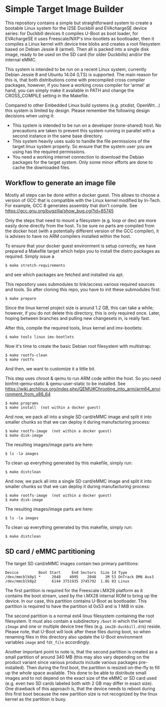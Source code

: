 Simple Target Image Builder
===========================

This repository contains a simple but straightforward system to create a bootable
Linux system for the I2SE Duckbill and EVAchargeSE device series: for Duckbill
devices it compiles U-Boot as boot loader, for EVAchargeSE it uses Freescale/NXP's
imx-bootlets as bootloader, then it compiles a Linux kernel with device tree blobs
and creates a root filesystem based on Debian Jessie 8 (armel).
Then all is packed into a single disk image, ready to be used on the SD card
(for older Duckbills) and/or the internal eMMC.

This system is intended to be run on a recent Linux system, currently Debian Jessie 8
and Ubuntu 14.04 (LTS) is supported. The main reason for this is, that both distributions
come with precompiled cross compiler packages, however, if you have a working
cross compiler for 'armel' at hand, you can simply make it available in PATH and
change the CROSS_COMPILE setting in the Makefile.

Compared to other Embedded Linux build systems (e.g. ptxdist, OpenWrt...) this
system is limited by design. Please remember the following design decisions
when using it:
* This system is intended to be run on a developer (none-shared) host.
  No precautions are taken to prevent this system running in parallel with
  a second instance in the same base directory.
* This system heavily uses sudo to handle the file permissions of the target
  linux system properly. So ensure that the system user you are using has
  the required permissions.
* You need a working internet connection to download the Debian packages for the
  target system. Only some minor efforts are done to cache the downloaded files.


Workflow to generate an image file
----------------------------------

Mostly all steps can be done within a docker guest.
This allows to choose a version of GCC that is compatible with the Linux kernel
modified by In-Tech.
For example, GCC 8 generates assembly that don't compile.
See https://gcc.gnu.org/bugzilla/show_bug.cgi?id=85745

Only the steps that need to mount a filesystem (e.g. loop or dev) are more
easily done directly from the host.
To be sure no parts are compiled from the docker host (with a potentially
different version of the GCC compiler), it is advises to have no ARM compilers
installed within the host.

To ensure that your docker guest environment is setup correctly, we have
prepared a Makefile target which helps you to install the distro packages as
required. Simply issue a

```
$ make stretch-requirements
```

and see which packages are fetched and installed via apt.

This repository uses submodules to link/access various required sources and tools. So
after cloning this repo, you have to init these submodules first:

```
$ make prepare
```

Since the linux kernel project size is around 1.2 GB, this can take a while; however, if you
do not delete this directory, this is only required once. Later, hoping between branches and
pulling new changesets in, is really fast.

After this, compile the required tools, linux kernel and imx-bootlets:

```
$ make tools linux imx-bootlets
```

Now it's time to create the basic Debian root filesystem with multistrap:

```
$ make rootfs-clean
$ make rootfs
```

And then, we want to customize it a little bit.

This step uses chroot & qemu to run ARM code within the host.
So you need binfmt-qemu-static & qemu-user-static to be installed.
See https://wiki.archlinux.org/index.php/QEMU#Chrooting_into_arm/arm64_environment_from_x86_64

```
$ make programs
$ make install  (not within a docker guest)
```

And now, we pack all into a single SD card/eMMC image and split it into smaller chunks
so that we can deploy it during manufacturing process:

```
$ make rootfs-image  (not within a docker guest)
$ make disk-image
```

The resulting images/image parts are here:

```
$ ls -la images
```

To clean up everything generated by this makefile, simply run:

```
$ make distclean
```


And now, we pack all into a single SD card/eMMC image and split it into smaller chunks
so that we can deploy it during manufacturing process:

```
$ make rootfs-image  (not within a docker guest)
$ make disk-image
```

The resulting images/image parts are here:

```
$ ls -la images
```

To clean up everything generated by this makefile, simply run:

```
$ make distclean
```


SD card / eMMC partitioning
---------------------------

The target SD card/eMMC images contain two primary partitions:

```
Device         Boot Start     End Sectors  Size Id Type
/dev/mmcblk0p1 *     2048    4095    2048    1M 53 OnTrack DM6 Aux3
/dev/mmcblk0p2       6144 3751935 3745792  1.8G 83 Linux
```

The first partition is required for the Freescale i.MX28 platform as it contains the boot stream,
used by the i.MX28 internal ROM to bring up the device. In our case, this partition contains
U-Boot as bootloader. This partition is required to have the partition id 0x53 and is 1 MiB in size.

The second partition is a normal ext4 linux filesystem containing the root filesystem. It must also
contain a subdirectory `/boot` in which the kernel `zImage` and one or multiple device tree files
(e.g. `imx28-duckbill.dtb`) reside. Please note, that U-Boot will look after these files during boot,
so when renaming files in this directory also update the U-Boot environment variables `image` and
`fdt_file` accordingly.

Another important point to note is, that the second partition is created as a small partition
of around 340 MB (this may also vary depending on the product variant since various products
include various packages pre-installed). Then during the first boot, the partition is resized
on-the-fly to fill up the whole space available. This done to be able to distribute small images
and to not depend on the exact size of the eMMC or SD card used (e.g. even two SD cards labeled
both with 2 GB may differ in exact size). One drawback of this approach is, that the device
needs to reboot during this first boot because the new partition size is not recognized by
the linux kernel as the partition is busy.
